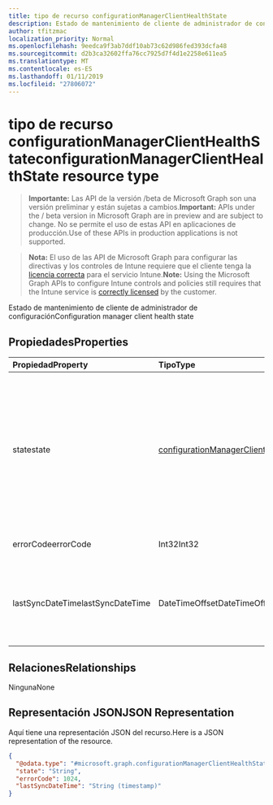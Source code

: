 ```yaml
---
title: tipo de recurso configurationManagerClientHealthState
description: Estado de mantenimiento de cliente de administrador de configuración
author: tfitzmac
localization_priority: Normal
ms.openlocfilehash: 9eedca9f3ab7ddf10ab73c62d986fed393dcfa48
ms.sourcegitcommit: d2b3ca32602ffa76cc7925d7f4d1e2258e611ea5
ms.translationtype: MT
ms.contentlocale: es-ES
ms.lasthandoff: 01/11/2019
ms.locfileid: "27806072"
---
```

# <a name="configurationmanagerclienthealthstate-resource-type"></a><span data-ttu-id="1a566-103">tipo de recurso configurationManagerClientHealthState</span><span class="sxs-lookup"><span data-stu-id="1a566-103">configurationManagerClientHealthState resource type</span></span>

> <span data-ttu-id="1a566-104">**Importante:** Las API de la versión /beta de Microsoft Graph son una versión preliminar y están sujetas a cambios.</span><span class="sxs-lookup"><span data-stu-id="1a566-104">**Important:** APIs under the / beta version in Microsoft Graph are in preview and are subject to change.</span></span> <span data-ttu-id="1a566-105">No se permite el uso de estas API en aplicaciones de producción.</span><span class="sxs-lookup"><span data-stu-id="1a566-105">Use of these APIs in production applications is not supported.</span></span>

> <span data-ttu-id="1a566-106">**Nota:** El uso de las API de Microsoft Graph para configurar las directivas y los controles de Intune requiere que el cliente tenga la [licencia correcta](https://go.microsoft.com/fwlink/?linkid=839381) para el servicio Intune.</span><span class="sxs-lookup"><span data-stu-id="1a566-106">**Note:** Using the Microsoft Graph APIs to configure Intune controls and policies still requires that the Intune service is [correctly licensed](https://go.microsoft.com/fwlink/?linkid=839381) by the customer.</span></span>

<span data-ttu-id="1a566-107">Estado de mantenimiento de cliente de administrador de configuración</span><span class="sxs-lookup"><span data-stu-id="1a566-107">Configuration manager client health state</span></span>
## <a name="properties"></a><span data-ttu-id="1a566-108">Propiedades</span><span class="sxs-lookup"><span data-stu-id="1a566-108">Properties</span></span>
|<span data-ttu-id="1a566-109">Propiedad</span><span class="sxs-lookup"><span data-stu-id="1a566-109">Property</span></span>|<span data-ttu-id="1a566-110">Tipo</span><span class="sxs-lookup"><span data-stu-id="1a566-110">Type</span></span>|<span data-ttu-id="1a566-111">Descripción</span><span class="sxs-lookup"><span data-stu-id="1a566-111">Description</span></span>|
|:---|:---|:---|
|<span data-ttu-id="1a566-112">state</span><span class="sxs-lookup"><span data-stu-id="1a566-112">state</span></span>|[<span data-ttu-id="1a566-113">configurationManagerClientState</span><span class="sxs-lookup"><span data-stu-id="1a566-113">configurationManagerClientState</span></span>](../resources/intune-devices-configurationmanagerclientstate.md)|<span data-ttu-id="1a566-114">Estado de cliente de administrador de configuración actual.</span><span class="sxs-lookup"><span data-stu-id="1a566-114">Current configuration manager client state.</span></span> <span data-ttu-id="1a566-115">Los valores posibles son: `unknown`, `installed`, `healthy`, `installFailed`, `updateFailed` y `communicationError`.</span><span class="sxs-lookup"><span data-stu-id="1a566-115">Possible values are: `unknown`, `installed`, `healthy`, `installFailed`, `updateFailed`, `communicationError`.</span></span>|
|<span data-ttu-id="1a566-116">errorCode</span><span class="sxs-lookup"><span data-stu-id="1a566-116">errorCode</span></span>|<span data-ttu-id="1a566-117">Int32</span><span class="sxs-lookup"><span data-stu-id="1a566-117">Int32</span></span>|<span data-ttu-id="1a566-118">Código de error de estado de error.</span><span class="sxs-lookup"><span data-stu-id="1a566-118">Error code for failed state.</span></span>|
|<span data-ttu-id="1a566-119">lastSyncDateTime</span><span class="sxs-lookup"><span data-stu-id="1a566-119">lastSyncDateTime</span></span>|<span data-ttu-id="1a566-120">DateTimeOffset</span><span class="sxs-lookup"><span data-stu-id="1a566-120">DateTimeOffset</span></span>|<span data-ttu-id="1a566-121">Elija la última sincronización de fo de fecha y hora con la administración del Administrador de configuración.</span><span class="sxs-lookup"><span data-stu-id="1a566-121">Datetime fo last sync with configuration manager management point.</span></span>|

## <a name="relationships"></a><span data-ttu-id="1a566-122">Relaciones</span><span class="sxs-lookup"><span data-stu-id="1a566-122">Relationships</span></span>
<span data-ttu-id="1a566-123">Ninguna</span><span class="sxs-lookup"><span data-stu-id="1a566-123">None</span></span>
## <a name="json-representation"></a><span data-ttu-id="1a566-124">Representación JSON</span><span class="sxs-lookup"><span data-stu-id="1a566-124">JSON Representation</span></span>
<span data-ttu-id="1a566-125">Aquí tiene una representación JSON del recurso.</span><span class="sxs-lookup"><span data-stu-id="1a566-125">Here is a JSON representation of the resource.</span></span>
<!-- {
  "blockType": "resource",
  "@odata.type": "microsoft.graph.configurationManagerClientHealthState"
}
-->
``` json
{
  "@odata.type": "#microsoft.graph.configurationManagerClientHealthState",
  "state": "String",
  "errorCode": 1024,
  "lastSyncDateTime": "String (timestamp)"
}
```





